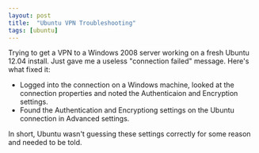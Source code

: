 ```yaml
---
layout: post
title:  "Ubuntu VPN Troubleshooting"
tags: [ubuntu]
---
```


Trying to get a VPN to a Windows 2008 server working on a fresh Ubuntu 12.04 install. Just gave me a useless "connection failed" message. Here's what fixed it:

* Logged into the connection on a Windows machine, looked at the connection properties and noted the Authenticaion and Encryption settings. 
* Found the Authentication and Encryptiong settings on the Ubuntu connection in Advanced settings.

In short, Ubuntu wasn't guessing these settings correctly for some reason and needed to be told.

